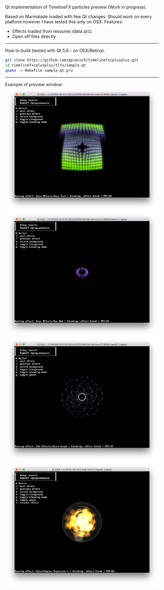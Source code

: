 Qt implementation of TimelineFX particles preview (Work in progress).

Based on Marmalade loaded with few Qt changes. Should work on every platform however I have tested this only on OSX.
Features:
* Effects loaded from resoures (data.qrc).
* Open eff files directly.
***

How to build (tested with Qt 5.6 - on OSX/Retina).

```bash
git clone https://github.com/ppiecuch/timelinefxcplusplus.git
cd timelinefxcplusplus/tlfx/sample-qt
qmake -o Makefile sample-qt.pro
```

***

Example of preview window:
![Alt text](/tlfx/sample-qt/screens/screen1.png?raw=true "Effect 1")
![Alt text](/tlfx/sample-qt/screens/screen2.png?raw=true "Effect 2")
![Alt text](/tlfx/sample-qt/screens/screen3.png?raw=true "Effect 3")
![Alt text](/tlfx/sample-qt/screens/screen4.jpg?raw=true "Effect 4")
